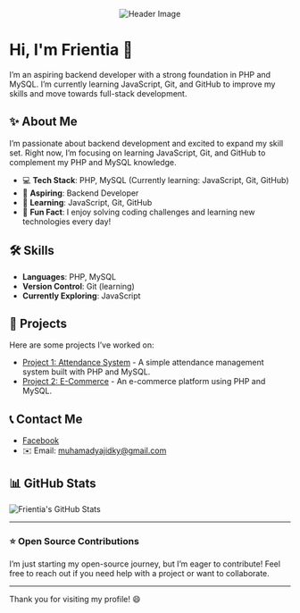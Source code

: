 <p align="center">
  <img src="https://preview.redd.it/okarun-cosplay-from-dan-da-dan-v0-ph4zggzkghwd1.jpg?width=640&crop=smart&auto=webp&s=d4b566f864ad020aa4e708bfbf333bbc4aa88a63" alt="Header Image">
</p>

# Hi, I'm Frientia 👋

I’m an aspiring backend developer with a strong foundation in PHP and MySQL. I’m currently learning JavaScript, Git, and GitHub to improve my skills and move towards full-stack development.

## ✨ About Me
I’m passionate about backend development and excited to expand my skill set. Right now, I’m focusing on learning JavaScript, Git, and GitHub to complement my PHP and MySQL knowledge.

- 💻 **Tech Stack**: PHP, MySQL (Currently learning: JavaScript, Git, GitHub)
- 🚀 **Aspiring**: Backend Developer
- 🌱 **Learning**: JavaScript, Git, GitHub
- 🤔 **Fun Fact**: I enjoy solving coding challenges and learning new technologies every day!

## 🛠 Skills
- **Languages**: PHP, MySQL
- **Version Control**: Git (learning)
- **Currently Exploring**: JavaScript

## 📂 Projects
Here are some projects I’ve worked on:

- [Project 1: Attendance System](https://github.com/Frientia/sistem_absensi) - A simple attendance management system built with PHP and MySQL.
- [Project 2: E-Commerce](https://github.com/Frientia/ukk_klaster3) - An e-commerce platform using PHP and MySQL.

## 📞 Contact Me
- [Facebook](https://web.facebook.com/Frientia)
- ✉️ Email: muhamadyajidky@gmail.com

## 📊 GitHub Stats

![Frientia's GitHub Stats](https://github-readme-stats.vercel.app/api?username=frientia&show_icons=true&hide_title=true&count_private=true&hide=prs&theme=radical)

---

### ⭐ Open Source Contributions
I’m just starting my open-source journey, but I’m eager to contribute! Feel free to reach out if you need help with a project or want to collaborate.

---

Thank you for visiting my profile! 😄
